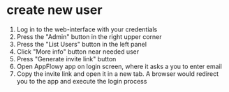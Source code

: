 # create new user

1. Log in to the web-interface with your credentials
2. Press the "Admin" button in the right upper corner
3. Press the "List Users" button in the left panel
4. Click "More info" button near needed user
5. Press "Generate invite link" button
6. Open AppFlowy app on login screen, where it asks a you to enter email
7. Copy the invite link and open it in a new tab. A browser would redirect you to the app and execute the login process
